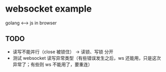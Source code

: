 # websocket example
golang <--> js in browser

## TODO
+ 读写不能并行（close 被锁住） -> 读锁、写锁 分开
+ 测试 websocket 读写异常类型（有些错误发生之后，ws 还能用，只是这次异常了；有些则 ws 不能用了，要重连）
